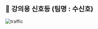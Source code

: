 
 ## :traffic_light: 강의용 신호등 (팀명 : 수신호)
 ![traffic](https://user-images.githubusercontent.com/121835105/230527693-ebc18f63-2fdf-40e4-94a8-2ac89164715b.png)

